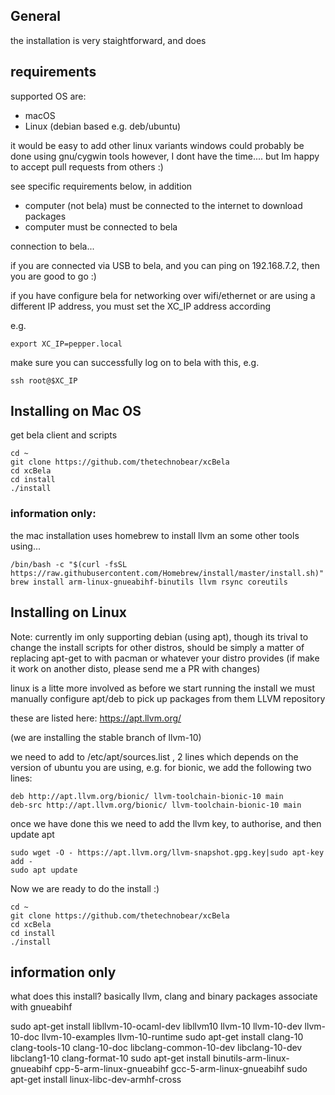 ## General 

the installation is very staightforward, and does 


## requirements
supported OS are:
- macOS
- Linux (debian based e.g. deb/ubuntu)

it would be easy to add other linux variants
windows could probably be done using gnu/cygwin tools
however, I dont have the time.... but Im happy to accept pull requests from others :)


see specific requirements below, in addition

- computer (not bela) must be connected to the internet to download packages
- computer must be connected to bela

connection to bela...

if you are connected via USB to bela, and you can ping on 192.168.7.2, then you are good to go :) 

if you have configure bela for networking over wifi/ethernet or are using a different IP address, 
you must set the XC_IP address according 

e.g. 
```
export XC_IP=pepper.local
```

make sure you can successfully log on to bela with this,
e.g.
```
ssh root@$XC_IP
```


## Installing on Mac OS 
get bela client and scripts
```
cd ~
git clone https://github.com/thetechnobear/xcBela
cd xcBela
cd install
./install
```

### information only:
the mac installation uses homebrew to install llvm an some other tools using...
```
/bin/bash -c "$(curl -fsSL https://raw.githubusercontent.com/Homebrew/install/master/install.sh)"
brew install arm-linux-gnueabihf-binutils llvm rsync coreutils
```


## Installing on Linux

Note: currently im only supporting debian (using apt), though its trival to change the install scripts for other distros, 
should be simply a matter of replacing apt-get to with pacman or whatever your distro provides
(if make it work on another disto, please send me a PR with changes)


linux is a litte more involved as before we start running the install we must manually configure apt/deb  to pick up packages from them LLVM repository

these are listed here: https://apt.llvm.org/

(we are installing the stable branch of llvm-10)

we need to add to /etc/apt/sources.list , 2 lines 
which depends on the version of ubuntu you are using, e.g. for bionic, we add the following two lines:

```
deb http://apt.llvm.org/bionic/ llvm-toolchain-bionic-10 main
deb-src http://apt.llvm.org/bionic/ llvm-toolchain-bionic-10 main
```

once we have done this we need to add the llvm key, to authorise, and then update apt

```
sudo wget -O - https://apt.llvm.org/llvm-snapshot.gpg.key|sudo apt-key add -
sudo apt update
```

Now we are ready to do the install :) 

```
cd ~
git clone https://github.com/thetechnobear/xcBela
cd xcBela
cd install
./install
```

## information only

what does this install?
basically llvm, clang and binary packages associate with gnueabihf

sudo apt-get install libllvm-10-ocaml-dev libllvm10 llvm-10 llvm-10-dev llvm-10-doc llvm-10-examples llvm-10-runtime
sudo apt-get install clang-10 clang-tools-10 clang-10-doc libclang-common-10-dev libclang-10-dev libclang1-10 clang-format-10
sudo apt-get install binutils-arm-linux-gnueabihf cpp-5-arm-linux-gnueabihf gcc-5-arm-linux-gnueabihf
sudo apt-get install linux-libc-dev-armhf-cross


